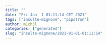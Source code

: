 ```yaml
---
title: ""
date: "Fri Jan  1 01:11:14 CET 2021"
tags: ["insulte-mignone", "pipotron"]
author: m1ch3l
categories: ["generated"]
slug: "insulte-mignone/2021-01-01-01:11:14"
---
```



